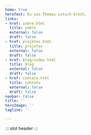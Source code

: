 ```yaml
---
home: true
heroText: Eu sou Thomas Letsch Groch,
links:
- href: sobre.html
  title: sobre
  external: false
  draft: false
- href: projetos.html
  title: projetos
  external: false
  draft: false
- href: blog/index.html
  title: blog
  external: false
  draft: false
- href: contato.html
  title: contato
  external: false
  draft: false
navbar: false
title: ''
heroImage: ''
tagline: ''

---
```

::: slot header
<Home/>
<BaseRepository/>
:::